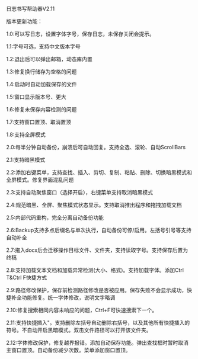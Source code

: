 日志书写帮助器V2.11

版本更新功能：

1.0:可以写日志，设置字体字号，保存日志，未保存关闭会提示。

1.1:字号可选，支持中文版本字号

1.2:退出后可以弹出邮箱，动态库内置

1.3:修复换行储存为空格的问题

1.4:启动时自动加载保存的文件

1.5:窗口显示版本号、更大

1.6:修复未保存内容检测的问题

1.7:支持窗口置顶、取消置顶

1.8:支持全屏模式

2.0:每半分钟自动备份，崩溃后可自动回复。支持全选、滚轮、自动ScrollBars

2.1:支持暗黑模式

2.2:添加右键菜单，支持查找、插入、剪切、复制、粘贴、删除、切换暗黑模式和全屏模式。修复界面混乱问题

2.3:支持自动聚焦窗口（选择开启），右键菜单支持取消暗黑模式

2.4:规范暗黑、全屏、聚焦模式状态显示。支持取消推出程序和拖拽加载文档

2.5:内部代码重构，完全分离自动备份功能

2.6:Backup支持多点后缀名与单次执行，自动备份可停/启用。左括号引号等支持自动补全

2.7:拖入docx后会迁移操作目标文件、文件夹，支持读取字号。支持保存后置为终稿

2.8:支持加载文本文档和加载异常检测(大小、格式)。支持加载字体。添加Ctrl T&Ctrl F快捷方式

2.9:路径修改保护，保存前检测路径修改是否被应用。保存失败不会显示成功，快捷补全功能修复。统一字体修改，说明文字略调

2.10:修复搜索相同内容未响应的问题，Ctrl+F可快速搜索下一个。

2.11:支持快捷插入"。支持删除左括号自动删除右括号，以及其他所有快捷插入的符号。不自动开启黑暗模式。双击文件路径可以打开该文件夹。

2.12:字体修改保护，修复越界报错。添加自动保存功能。弹出查找框时暂时取消主窗口置顶。自动备份减少次数。菜单添加窗口置顶。
